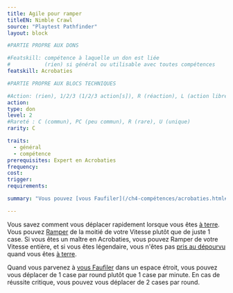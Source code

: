 ```yaml
---
title: Agile pour ramper
titleEN: Nimble Crawl
source: "Playtest Pathfinder"
layout: block

#PARTIE PROPRE AUX DONS

#Featskill: compétence à laquelle un don est liée
#           (rien) si général ou utilisable avec toutes compétences
featskill: Acrobaties

#PARTIE PROPRE AUX BLOCS TECHNIQUES

#Action: (rien), 1/2/3 (1/2/3 action[s]), R (réaction), L (action libre)
action:
type: don
level: 2
#Rareté : C (commun), PC (peu commun), R (rare), U (unique)
rarity: C

traits:
  - général
  - compétence
prerequisites: Expert en Acrobaties
frequency:
cost:
trigger:
requirements:

summary: "Vous pouvez [vous Faufiler](/ch4-compétences/acrobaties.html#se-faufiler) deux fois plus vite."

---
```


Vous savez comment vous déplacer rapidement lorsque vous êtes [à terre](/conditions/à-terre.html). Vous pouvez [Ramper](/ch9-jouer-à-pathfinder/actions-de-base.html#ramper) de la moitié de votre Vitesse plutôt que de juste 1 case. Si vous êtes un maître en Acrobaties, vous pouvez Ramper de votre Vitesse entière, et si vous êtes légendaire, vous n'êtes pas [pris au dépourvu](/conditions/pris-au-dépourvu.html) quand vous êtes [à terre](/conditions/à-terre.html).

Quand vous parvenez à [vous Faufiler](/ch4-compétences/acrobaties.html#se-faufiler) dans un espace étroit, vous pouvez vous déplacer de 1 case par round plutôt que 1 case par minute. En cas de réussite critique, vous pouvez vous déplacer de 2 cases par round.